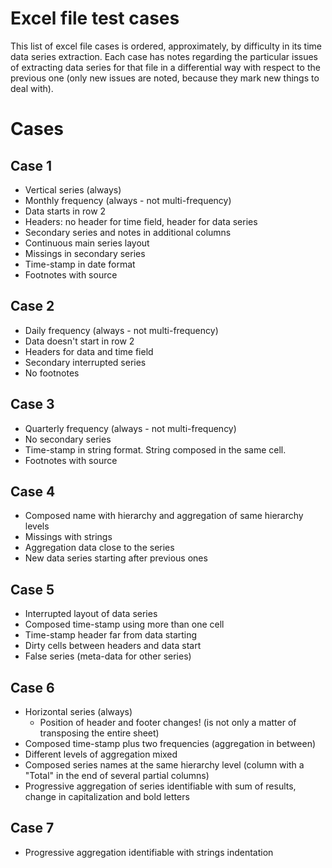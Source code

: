Excel file test cases
====

This list of excel file cases is ordered, approximately, by difficulty in its time data series extraction. Each case has notes regarding the particular issues of extracting data series for that file in a differential way with respect to the previous one (only new issues are noted, because they mark new things to deal with).

# Cases

## Case 1

* Vertical series (always)
* Monthly frequency (always - not multi-frequency)
* Data starts in row 2
* Headers: no header for time field, header for data series
* Secondary series and notes in additional columns
* Continuous main series layout
* Missings in secondary series
* Time-stamp in date format
* Footnotes with source

## Case 2

* Daily frequency (always - not multi-frequency)
* Data doesn't start in row 2
* Headers for data and time field
* Secondary interrupted series
* No footnotes

## Case 3

* Quarterly frequency (always - not multi-frequency)
* No secondary series
* Time-stamp in string format. String composed in the same cell.
* Footnotes with source

## Case 4

* Composed name with hierarchy and aggregation of same hierarchy levels
* Missings with strings
* Aggregation data close to the series
* New data series starting after previous ones

## Case 5

* Interrupted layout of data series
* Composed time-stamp using more than one cell
* Time-stamp header far from data starting
* Dirty cells between headers and data start
* False series (meta-data for other series)

## Case 6

* Horizontal series (always)
    - Position of header and footer changes! (is not only a matter of transposing the entire sheet)
* Composed time-stamp plus two frequencies (aggregation in between)
* Different levels of aggregation mixed
* Composed series names at the same hierarchy level (column with a "Total" in the end of several partial columns)
* Progressive aggregation of series identifiable with sum of results, change in capitalization and bold letters

## Case 7

* Progressive aggregation identifiable with strings indentation
